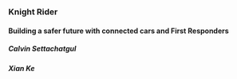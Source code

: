### Knight Rider

#### Building a safer future with connected cars and First Responders

#####  Calvin Settachatgul
##### Xian Ke

